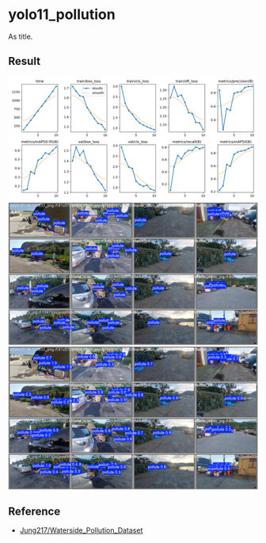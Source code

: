 # yolo11_pollution
As title.

## Result
<img src="runs/detect/train4/results.png" >
<img src="runs/detect/train4/val_batch0_labels.jpg" >
<img src="runs/detect/train4/val_batch0_pred.jpg" >

## Reference
* [Jung217/Waterside_Pollution_Dataset](https://github.com/Jung217/Waterside_Pollution_Dataset)
